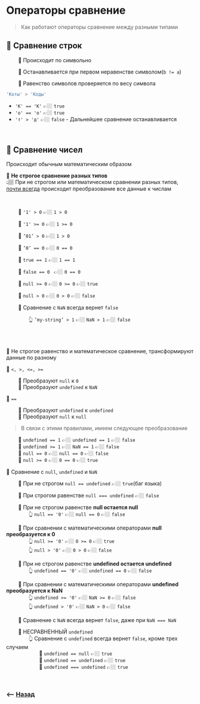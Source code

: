 # Операторы сравнение
> Как работают операторы сравнение между разными типами

## 🚩 Сравнение строк 

&emsp;&emsp; 🔹 Происходит по символьно        

&emsp;&emsp; 🔹 Останавливается при первом неравенстве символом(`b != a`)        

&emsp;&emsp; 🔹 Равенство символов проверяется по весу символа      
```javascript
'Коты' > 'Коды'
```
* `'К' == 'К'` 👉🏼 `true`
* `'о' == 'о'` 👉🏼 `true`
* `'т' > 'д'` 👉🏼 `false` - Дальнейшее сравнение останавливается


<br>

## 🚩 **Сравнение чисел** 

Происходит обычным математическим образом

💠 **Не строгое сравнение разных типов**  
👆🏽 При не строгом или математическом сравнении разных типов, <a href="#not-strict-compare">почти всегда</a> происходит преобразование все данные к числам

<br>

&emsp;&emsp; 🔹 `'1' > 0` 👉🏼 `1 > 0`

&emsp;&emsp; 🔹 `'1' >= 0` 👉🏼 `1 >= 0`
  
&emsp;&emsp; 🔹 `’01’ > 0` 👉🏼 `1 > 0`
   
&emsp;&emsp; 🔹 `’0’ == 0` 👉🏼 `0 == 0`
  
&emsp;&emsp; 🔹 `true == 1` 👉🏼 `1 == 1`
     
&emsp;&emsp; 🔹 `false == 0 ` 👉🏼 `0 == 0`
      
&emsp;&emsp; 🔹 `null >= 0` 👉🏼 `0 >= 0` 👉🏼 `true`

&emsp;&emsp; 🔹 `null > 0` 👉🏼 `0 > 0` 👉🏼 `false`      
      
&emsp;&emsp; 🛑 Сравнение с `NaN` всегда вернет `false` 
        
&emsp;&emsp;&emsp;&emsp; 👆 `’my-string’ > 1` 👉🏼 `NaN > 1` 👉🏼 `false`

<br>
<br>
    
🛑 <a name="not-strict-compare">Не строгое равенство и математическое сравнение, трансформируют данные по разному</a>
    
💠 `<, >, <=, >=`

&emsp;&emsp; 🔹 Преобразуют `null` к `0`  
&emsp;&emsp; 🔹 Преобразуют `undefined` к `NaN`
    
💠 `==`
      
&emsp;&emsp; 🔹 Преобразуют `undefined` к `undefined`  
&emsp;&emsp; 🔹 Преобразуют `null` к `null`  

> В связи с этими правилами, имеем следующее преобразование

&emsp;&emsp; 🔹 `undefined == 1` 👉🏼 `undefined == 1` 👉🏼 `false`     
&emsp;&emsp; 🔹 `undefined >= 1` 👉🏼 `NaN == 1` 👉🏼 `false`    
&emsp;&emsp; 🔹 `null == 0` 👉🏼 `null == 0` 👉🏼 `false`      
&emsp;&emsp; 🔹 `null >= 0` 👉🏼 `0 == 0` 👉🏼 `true`  
    

💠 Сравнение с `null`, `undefined` и `NaN`  

&emsp;&emsp; 🛑 При не строгом `null == undefined` 👉🏼 `true`(баг языка)

&emsp;&emsp; 🔹 При строгом равенстве `null === undefined` 👉🏼 `false`

&emsp;&emsp; 🔹 При не строгом равенстве **null остается null**    
&emsp;&emsp;&emsp;&emsp; 👆 `null == '0'` 👉🏼 `null == 0` 👉🏼 `false`

&emsp;&emsp; 🔹 При сравнении с математическими операторами **null преобразуется к 0**   
&emsp;&emsp;&emsp;&emsp; 👆 `null >= '0'` 👉🏼 `0 >= 0` 👉🏼 `true`  
&emsp;&emsp;&emsp;&emsp; 👆 `null > '0'` 👉🏼 `0 > 0` 👉🏼 `false`

&emsp;&emsp; 🔹 При не строгом равенстве  **undefined остается undefined**    
&emsp;&emsp;&emsp;&emsp; 👆 `undefined == '0'` 👉🏼 `undefined == 0` 👉🏼 `false`

&emsp;&emsp; 🔹 При сравнении с математическими операторами **undefined преобразуется к NaN**   
&emsp;&emsp;&emsp;&emsp; 👆 `undefined >= '0'` 👉🏼 `NaN >= 0` 👉🏼 `false`  
&emsp;&emsp;&emsp;&emsp; 👆 `undefined > '0'` 👉🏼 `NaN > 0` 👉🏼 `false`

&emsp;&emsp; 🔹 Сравнение с `NaN` всегда вернет `false`, даже при `NaN === NaN`

&emsp;&emsp; 🔹 НЕСРАВНЕННЫЙ `undefined`    
&emsp;&emsp;&emsp;&emsp; 👆 Сравнение с `undefined` всегда вернет `false`, кроме трех случаем       
&emsp;&emsp;&emsp;&emsp;&emsp;&emsp; 🎯 `undefined == null` 👉🏼 `true`   
&emsp;&emsp;&emsp;&emsp;&emsp;&emsp; 🎯 `undefined == undefined` 👉🏼 `true`    
&emsp;&emsp;&emsp;&emsp;&emsp;&emsp; 🎯 `undefined === undefined` 👉🏼 `true`    

<br>

### ⟵ **<a href="../../readme.md">Назад</a>**

